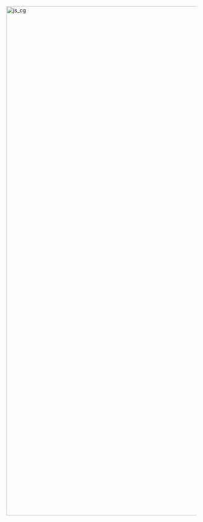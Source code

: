 <img width="1344" alt="js_cg" src="https://github.com/user-attachments/assets/3637e0f1-1629-4d94-8375-78a402bd901b" />
